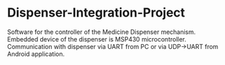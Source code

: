 # Dispenser-Integration-Project
Software for the controller of the Medicine Dispenser mechanism. Embedded device of the dispenser is MSP430 microcontroller. Communication with dispenser via UART from PC or via UDP->UART from Android application. 
